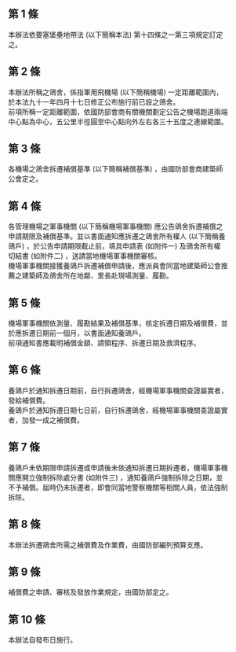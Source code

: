 第 1 條
-------
本辦法依要塞堡壘地帶法 (以下簡稱本法) 第十四條之一第三項規定訂定  
之。

第 2 條
-------
本辦法所稱之鴿舍，係指軍用飛機場 (以下簡稱機場) 一定距離範圍內，  
於本法九十一年四月十七日修正公布施行前已設之鴿舍。  
前項所稱一定距離範圍，依國防部會商有關機關劃定公告之機場跑道兩端  
中心點為中心，五公里半徑圓至中心點向外左右各三十五度之連線範圍。

第 3 條
-------
各機場之鴿舍拆遷補償基準 (以下簡稱補償基準) ，由國防部會商建築師  
公會定之。

第 4 條
-------
各管理機場之軍事機關 (以下簡稱機場軍事機關) 應公告鴿舍拆遷補償之  
申請期限及補償基準。並以書面通知應拆遷之鴿舍所有權人 (以下簡稱養  
鴿戶) ，於公告申請期限截止前，填具申請表 (如附件一) 及鴿舍所有權  
切結書 (如附件二) ，送請當地機場軍事機關審核。  
機場軍事機關接獲養鴿戶拆遷補償申請後，應派員會同當地建築師公會推  
薦之建築師及鴿舍所在地鄰、里長赴現場測量、履勘。

第 5 條
-------
機場軍事機關依測量、履勘結果及補償基準，核定拆遷日期及補償費，並  
於應拆遷日期前一個月，以書面通知養鴿戶。  
前項通知書應載明補償金額、請領程序、拆遷日期及救濟程序。

第 6 條
-------
養鴿戶於通知拆遷日期前，自行拆遷鴿舍，經機場軍事機關查證屬實者，  
發給補償費。  
養鴿戶於通知拆遷日期七日前，自行拆遷鴿舍，經機場軍事機關查證屬實  
者，加發一成之補償費。

第 7 條
-------
養鴿戶未依期限申請拆遷或申請後未依通知拆遷日期拆遷者，機場軍事機  
關應開立強制拆除處分書 (如附件三) ，通知養鴿戶強制拆除之日期，並  
不予補償。屆時仍未拆遷者，即會同當地警察機關等相關人員，依法強制  
拆除。

第 8 條
-------
本辦法拆遷鴿舍所需之補償費及作業費，由國防部編列預算支應。

第 9 條
-------
補償費之申請、審核及發放作業規定，由國防部定之。

第 10 條
--------
本辦法自發布日施行。

